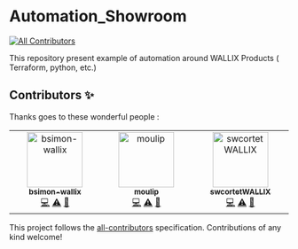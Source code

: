 # Automation_Showroom
<!-- ALL-CONTRIBUTORS-BADGE:START - Do not remove or modify this section -->
[![All Contributors](https://img.shields.io/badge/all_contributors-3-green.svg?style=flat-square)](#contributors-)
<!-- ALL-CONTRIBUTORS-BADGE:END -->

This repository present example of automation  around WALLIX Products ( Terraform, python, etc.)

## Contributors ✨

Thanks goes to these wonderful people :

<!-- ALL-CONTRIBUTORS-LIST:START - Do not remove or modify this section -->
<!-- prettier-ignore-start -->
<!-- markdownlint-disable -->
<table>
  <tbody>
    <tr>
      <td align="center" valign="top" width="14.28%"><a href="https://github.com/bsimonWallix"><img src="https://avatars.githubusercontent.com/u/130672981?v=4?s=100" width="100px;" alt="bsimon-wallix"/><br /><sub><b>bsimon-wallix</b></sub></a><br /><a href="https://github.com/wallix/Automation_Showroom/commits?author=bsimonWallix" title="Code">💻</a> <a href="https://github.com/wallix/Automation_Showroom/commits?author=bsimonWallix" title="Tests">⚠️</a> <a href="https://github.com/wallix/Automation_Showroom/pulls?q=is%3Apr+reviewed-by%3AbsimonWallix" title="Reviewed Pull Requests">👀</a></td>
      <td align="center" valign="top" width="14.28%"><a href="https://github.com/moulip"><img src="https://avatars.githubusercontent.com/u/805421?v=4?s=100" width="100px;" alt="moulip"/><br /><sub><b>moulip</b></sub></a><br /><a href="https://github.com/wallix/Automation_Showroom/commits?author=moulip" title="Code">💻</a> <a href="https://github.com/wallix/Automation_Showroom/commits?author=moulip" title="Tests">⚠️</a> <a href="https://github.com/wallix/Automation_Showroom/pulls?q=is%3Apr+reviewed-by%3Amoulip" title="Reviewed Pull Requests">👀</a></td>
      <td align="center" valign="top" width="14.28%"><a href="https://github.com/swcortetWALLIX"><img src="https://avatars.githubusercontent.com/u/190351850?v=4?s=100" width="100px;" alt="swcortetWALLIX"/><br /><sub><b>swcortetWALLIX</b></sub></a><br /><a href="https://github.com/wallix/Automation_Showroom/commits?author=swcortetWALLIX" title="Code">💻</a> <a href="https://github.com/wallix/Automation_Showroom/commits?author=swcortetWALLIX" title="Tests">⚠️</a> <a href="https://github.com/wallix/Automation_Showroom/pulls?q=is%3Apr+reviewed-by%3AswcortetWALLIX" title="Reviewed Pull Requests">👀</a></td>
    </tr>
  </tbody>
</table>

<!-- markdownlint-restore -->
<!-- prettier-ignore-end -->

<!-- ALL-CONTRIBUTORS-LIST:END -->

This project follows the [all-contributors](https://github.com/all-contributors/all-contributors) specification. Contributions of any kind welcome!
